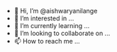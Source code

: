 - 👋 Hi, I’m @aishwaryanilange
- 👀 I’m interested in ...
- 🌱 I’m currently learning ...
- 💞️ I’m looking to collaborate on ...
- 📫 How to reach me ...

<!---
aishwaryanilange/aishwaryanilange is a ✨ special ✨ repository because its `README.md` (this file) appears on your GitHub profile.
You can click the Preview link to take a look at your changes.
--->

